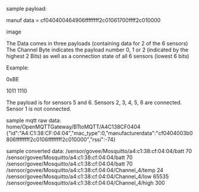 sample payload:

manuf data = cf040400464906ffffffff2c01061700ffff2c010000

image

The Data comes in three payloads (containing data for 2 of the 6 sensors) The Channel Byte indicates the payload number 0, 1 or 2 (indicated by the highest 2 Bits) as well as a connection state of all 6 sensors (lowest 6 bits)

Example:

0xBE

1011 1110

The payload is for sensors 5 and 6. Sensors 2, 3, 4, 5, 6 are connected. Sensor 1 is not connected.





sample mqtt raw data:
home/OpenMQTTGateway/BTtoMQTT/A4C138CF0404 {"id":"A4:C1:38:CF:04:04","mac_type":0,"manufacturerdata":"cf0404003b0806ffffffff2c0106ffffffff2c010000","rssi":-74}


sample converted data:
/sensor/govee/Mosquitto/a4:c1:38:cf:04:04/batt 70
/sensor/govee/Mosquitto/a4:c1:38:cf:04:04/batt 70
/sensor/govee/Mosquitto/a4:c1:38:cf:04:04/batt 70
/sensor/govee/Mosquitto/a4:c1:38:cf:04:04/Channel_4/temp 24
/sensor/govee/Mosquitto/a4:c1:38:cf:04:04/Channel_4/low 65535
/sensor/govee/Mosquitto/a4:c1:38:cf:04:04/Channel_4/high 300



